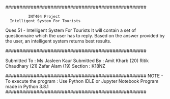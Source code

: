 ##################################################

              INT404 Project
      Intelligent System For Tourists

Ques 51 - Intelligent System For Tourists
It will contain a set of questionnaire which the user has to reply. Based on the answer provided by the user, an intelligent system returns best results.

##################################################

Submitted To :    Ms Jasleen Kaur
Submitted By :    Amit Kharb      (20)
                  Ritik Chaudhary (21)
                  Zafar Alam      (19)
Section : K18NZ

##################################################
NOTE -
To execute the program :
Use Python IDLE or Jupyter Notebook
Program made in Python 3.8.1
##################################################

